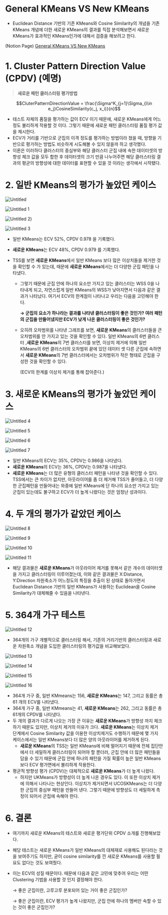 # General KMeans VS New KMeans

- Euclidean Distance 기반의 기존 KMeans와 Cosine Similarity의 개념을 기존 KMeans 개념에 더한 새로운 KMeans의 결과를 직접 분석해보면서 새로운 KMeans가 효과적인 KMeans인가에 대해서 검증을 해보려고 한다.


(Notion Page)
[General KMeans VS New KMeans](https://elegant-tern-afc.notion.site/General-KMeans-VS-New-KMeans-f30fbd3cae0a4e5ca85b824494631f02) 

# 1. Cluster Pattern Direction Value (CPDV) (예명)

> **새로운 패턴 클러스터링 평가방법**

$$CluterPatternDirectionValue = \frac{\Sigma^K_{j=1}\Sigma_{i\in e_j}CosineSimilarity(c_j, x_i)}{n}$$

- 테스트 자체의 품질을 평가하는 값이 ECV 이기 때문에, 새로운 KMeans에게 어느정도 불리하게 작용할 것 이다. 그렇기 때문에 새로운 패턴 클러스터링 품질 평가 값을 제시한다.
- ECV가 거리를 기반으로 군집의 이격 정도를 평가하는 방법이라 쳤을 때, 방향을 기반으로 평가하는 방법도 비슷하게 시도해볼 수 있지 않을까 하고 생각했다.
- 이론은 이러하다 클러스터의 중심부와 해당 클러스터 군집 내에 속한 데이터셋의 방향성 체크 값을 모두 합한 후 데이터셋의 크기 만큼 나누어주면 해당 클러스터링 결과의 평균의 방향성에 대한 데이터를 표현할 수 있을 것 이라는 생각에서 시작됐다.

# 2. **일반 KMeans의 평가가 높았던 케이스**

![Untitled](https://user-images.githubusercontent.com/52296323/128806890-e50ff100-558a-4cc7-b1c1-a37501715254.png)

![Untitled 1](https://user-images.githubusercontent.com/52296323/128806897-70c1edcf-0de5-4722-a51c-2bcbda779da1.png)

![Untitled 2](https://user-images.githubusercontent.com/52296323/128806900-ff5f85bd-33f4-4892-aaa2-0964dbdf0ad3.png))

![Untitled 3](https://user-images.githubusercontent.com/52296323/128806907-407f9f49-02f9-456d-bcef-6bf15365bc69.png)

- 일반 KMeans는 ECV 52%, CPDV 0.978 을 기록했다.
- **새로운 KMeans**는 ECV 48%, CPDV 0.979 를 기록했다.
- TSS를 보면 **새로운 KMeans**에서 일반 KMeans 보다 많은 이상치들을 제거한 것을 확인할 수 가 있는데, 때문에 **새로운 KMeans**에서는 더 다양한 군집 패턴을 나타냈다.

  - 그렇기 때문에 군집 안에 하나의 요소만 가지고 있는 클러스터는 WSS 0을 나타내게 되고, 자연스럽게 일반 KMeans의 WSS가 낮아지면서 다음과 같은 결과가 나타났다. 여기서 ECV의 한계점이 나타나고 우리는 다음을 고민해야 한다.

    **→ 군집의 요소가 하나라는 결과를 나타낸 클러스터링이 좋은 것인가? 여러 패턴의 군집을 만들어냈지만 ECV가 낮게 나온 클러스터링이 좋은 것인가?**

  - 오히려 오차범위를 나타낸 그래프를 보면, **새로운 KMeans**의 클러스터들을 큰 오차범위를 안 가지고 있는 것을 확인할 수 있다. 일반 KMeans의 6번 클러스터 ,**새로운 KMeans**의 7번 클러스터를 보면, 이상치 제거에 의해 일반 KMeans의 6번 클러스터의 오차범위 끝에 있던 데이터 셋 다른 군집에 속하면서 **새로운 KMeans**의 7번 클러스터에서는 오차범위가 작은 형태로 군집을 구성한 것을 확인할 수 있다.

    (ECV의 한계를 이상치 제거를 통해 잡아준다.)

# 3. 새로운 KMeans**의 평가가 높았던 케이스**

![Untitled 4](https://user-images.githubusercontent.com/52296323/128806921-65235e69-e8ff-4e25-8d5c-8a31a23fc6ac.png)

![Untitled 5](https://user-images.githubusercontent.com/52296323/128806939-001c0fac-3f2f-4485-b965-8ec4789aa3c9.png)

![Untitled 6](https://user-images.githubusercontent.com/52296323/128806947-dfa4040e-66b7-40bd-99cb-9431b114fcb3.png)

![Untitled 7](https://user-images.githubusercontent.com/52296323/128806953-da72253c-000f-409b-b1e1-6813c5681eed.png)

- 일반 KMeans의 ECV는 35%, CPDV는 0.986을 나타냈다.
- **새로운 KMeans**의 ECV는 36%, CPDV는 0.987을 나타냈다.
- **새로운 KMeans**는 더 많은 유형의 클러스터 패턴을 나타낸 것을 확인할 수 있다. TSS에서는 큰 차이가 없지만, 아웃라이어를 좀 더 제거해 TSS가 줄어들고, 더 다양한 군집패턴을 만들어내는 와중에 일반 KMeans에 단 하나의 요소만 가지고 있는 군집이 있는데도 불구하고 ECV가 더 높게 나왔다는 것은 엄청난 성과이다.

# 4. **두 개의 평가가 같았던 케이스**

![Untitled 8](https://user-images.githubusercontent.com/52296323/128806960-cbab06ac-af92-49aa-93da-8ba2a21a4ef8.png)

![Untitled 9](https://user-images.githubusercontent.com/52296323/128806970-d78213fa-c9e7-49c5-a33c-72973bda2476.png)

![Untitled 10](https://user-images.githubusercontent.com/52296323/128806977-65b809ac-5337-4e01-b8e9-bb97951e0f88.png)

![Untitled 11](https://user-images.githubusercontent.com/52296323/128806985-2133e3f3-aa7a-44fd-be41-6613159ce891.png)

- 해당 결과물은 **새로운 KMeans**가 아웃라이어 제거를 못해서 같은 개수의 데이터셋을 가지고 클러스터링이 이루어졌는데, 이와 같은 결과물은 X:Distance, Y:Direction 차원축소가 어느정도의 특징을 추출이 된 상태로 돌아가면서 Euclidean Distance 기반의 일반 KMeans가 사용하는 Euclidean을 Cosine Similarity가 대체해줄 수 있음을 나타낸다.

# 5. **364개 가구 테스트**

![Untitled 12](https://user-images.githubusercontent.com/52296323/128806997-c074df27-2c66-440b-9ca2-d11283160442.png)

- 364개의 가구 개별적으로 클러스터링 해서, 기존의 거리기반의 클러스터링과 새로운 차원축소 개념을 도입한 클러스터링의 평가값을 비교해보았다.

![Untitled 13](https://user-images.githubusercontent.com/52296323/128807004-166a4583-7b3f-48c3-bdb0-c848f43ee352.png)

![Untitled 14](https://user-images.githubusercontent.com/52296323/128807006-92b990ed-3713-4f50-9305-417b31673aa7.png)

![Untitled 15](https://user-images.githubusercontent.com/52296323/128807012-3997dc8e-5dbc-4a5a-bf2f-3975201f7516.png)

![Untitled 16](https://user-images.githubusercontent.com/52296323/128807019-db49f294-a01c-491a-9a97-086f22debf68.png)

- 364개 가구 중, 일반 KMmeans는 156, **새로운 KMeans**는 147, 그리고 동률은 총 61 개의 ECV를 나타냈다.
- 364개 가구 중, 일반 KMmeans는 41, **새로운 KMeans**는 262, 그리고 동률은 총 61개의 CPDV를 나타냈다.
- 두 개의 결과가 다르게 나오는 가장 큰 이유는 **새로운 KMeans**가 방향성 까지 체크하기 때문도 있지만, 이상치 제거의 이유가 크다. **새로운 KMeans**는 이상치 제거 단계에서 Cosine Similarity 값을 이용한 이상치제거도 수행하기 때문에 몇 가지 케이스에서는 일반 KMeans보다 더 많은 양의 아웃라이어를 제거하게 된다.
  - **새로운 KMeans**의 TSS는 일반 KMeans에 비해 떨어지기 때문에 전체 집단안에서 더 세밀하게 클러스터링이 되어야 할 뿐더러, 군집 안에 더 많은 패턴들을 담을 수 있기 때문에 군집 안에 하나의 패턴을 가질 확률이 높은 일반 KMeans보다 ECV 평가면에서 불리하게 작용한다.
- 평균적 방향성 평가 (CPDV)는 대체적으로 **새로운 KMeans**가 더 높게 나왔다.
  - 하지만 UKMeans가 방향성이 더 높게 나온 경우도 있다. 이 또한 이상치 제거에 의해서 나타나는 현상인다. 이상치가 제거되면서 UCOSKMeans는 더 다양한 군집의 중심부 패턴을 만들어 낸다. 그렇기 때문에 방향성도 더 세밀하게 측정이 되어서 군집에 속해야 한다.

# 6. 결론

- 여기까지 새로운 KMeans의 테스트와 새로운 평가단위 CPDV 소개를 진행해보았다.
- 해당 테스트는 새로운 KMeans가 일반 KMeans의 대체재로 사용해도 된다라는 것을 보여주기도 하지만, 굳이 cosine similarity를 낀 새로운 KMeans를 사용할 필요도 없다는 것도 보여줬다.
- 이는 ECV의 성질 때문이다. 때문에 다음과 같은 고민에 맞추어 우리는 어떤 Clustering 기법을 사용할 것 인지 결정해야 한다.

  → 좋은 군집이란, 고루고루 분포되어 있는 거이 좋은 군집인가?

  → 좋은 군집이란, ECV 평가가 높게 나왔지만, 군집 안에 하나의 멤버만 속할 수 있는 것이 좋은 군집인가?
